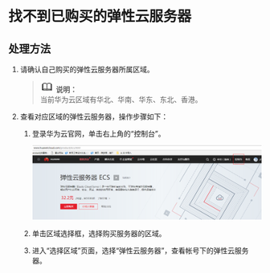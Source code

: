 # 找不到已购买的弹性云服务器<a name="ZH-CN_TOPIC_0105133367"></a>

## 处理方法<a name="zh-cn_topic_0096302302_section16111102015589"></a>

1.  请确认自己购买的弹性云服务器所属区域。

    >![](public_sys-resources/icon-note.gif) **说明：**   
    >当前华为云区域有华北、华南、华东、东北、香港。  

2.  查看对应区域的弹性云服务器，操作步骤如下：
    1.  登录华为云官网，单击右上角的“控制台”。

        ![](figures/控制台.png)

    2.  单击区域选择框，选择购买服务器的区域。
    3.  进入“选择区域”页面，选择“弹性云服务器”，查看帐号下的弹性云服务器。


